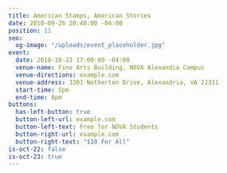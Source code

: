 ```yaml
---
title: American Stamps, American Stories
date: 2018-09-26 20:40:00 -04:00
position: 11
seo:
  og-image: "/uploads/event_placeholder.jpg"
event:
  date: 2018-10-23 17:00:00 -04:00
  venue-name: Fine Arts Building, NOVA Alexandia Campus
  venue-directions: example.com
  venue-address: 3301 Netherton Drive, Alexandria, VA 22311
  start-time: 5pm
  end-time: 8pm
buttons:
  has-left-button: true
  button-left-url: example.com
  button-left-text: Free for NOVA Students
  button-right-url: example.com
  button-right-text: "$10 For All"
is-oct-22: false
is-oct-23: true
---
```


